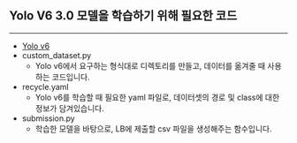 ## Yolo V6 3.0 모델을 학습하기 위해 필요한 코드
- - -
- [Yolo v6](https://github.com/meituan/YOLOv6)
- custom_dataset.py
    - Yolo v6에서 요구하는 형식대로 디렉토리를 만들고, 데이터를 옮겨줄 때 사용하는 코드입니다.
- recycle.yaml
    - Yolo v6를 학습할 때 필요한 yaml 파일로, 데이터셋의 경로 및 class에 대한 정보가 담겨있습니다.
- submission.py
    - 학습한 모델을 바탕으로, LB에 제출할 csv 파일을 생성해주는 함수입니다.
